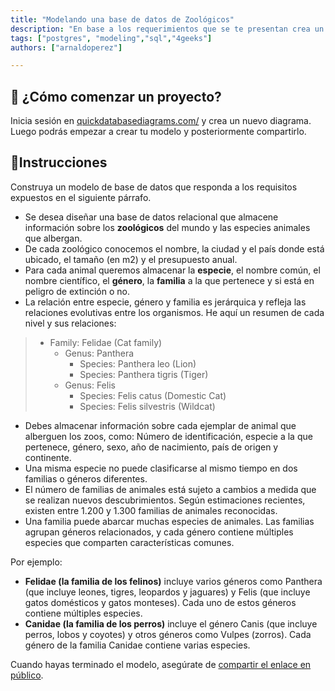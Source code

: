 ```yaml
---
title: "Modelando una base de datos de Zoológicos"
description: "En base a los requerimientos que se te presentan crea un modelo de base de datos que de respuesta al planteamiento"
tags: ["postgres", "modeling","sql","4geeks"]
authors: ["arnaldoperez"]

---
```


<onlyfor saas="false" withBanner="false">

## 🌱 ¿Cómo comenzar un proyecto?

Inicia sesión en [quickdatabasediagrams.com/](https://app.quickdatabasediagrams.com/) y crea un nuevo diagrama. Luego podrás empezar a crear tu modelo y posteriormente compartirlo.

</onlyfor>

## 📝Instrucciones

Construya un modelo de base de datos que responda a los requisitos expuestos en el siguiente párrafo.

- Se desea diseñar una base de datos relacional que almacene información sobre los **zoológicos** del mundo y las especies animales que albergan.
- De cada zoológico conocemos el nombre, la ciudad y el país donde está ubicado, el tamaño (en m2) y el presupuesto anual.
- Para cada animal queremos almacenar la **especie**,  el nombre común, el nombre científico, el **género**, la **familia** a la que pertenece y si está en peligro de extinción o no.
- La relación entre especie, género y familia es jerárquica y refleja las relaciones evolutivas entre los organismos. He aquí un resumen de cada nivel y sus relaciones:

>- Family: Felidae (Cat family)
>   - Genus: Panthera
>     - Species: Panthera leo (Lion)
>     - Species: Panthera tigris (Tiger)
>   - Genus: Felis
>     - Species: Felis catus (Domestic Cat)
>     - Species: Felis silvestris (Wildcat)

- Debes almacenar información sobre cada ejemplar de animal que alberguen los zoos, como: Número de identificación, especie a la que pertenece, género, sexo, año de nacimiento, país de origen y continente.
- Una misma especie no puede clasificarse al mismo tiempo en dos familias o géneros diferentes.
- El número de familias de animales está sujeto a cambios a medida que se realizan nuevos descubrimientos. Según estimaciones recientes, existen entre 1.200 y 1.300 familias de animales reconocidas.
- Una familia puede abarcar muchas especies de animales. Las familias agrupan géneros relacionados, y cada género contiene múltiples especies que comparten características comunes.

Por ejemplo:

- **Felidae (la familia de los felinos)** incluye varios géneros como Panthera (que incluye leones, tigres, leopardos y jaguares) y Felis (que incluye gatos domésticos y gatos monteses). Cada uno de estos géneros contiene múltiples especies.
- **Canidae (la familia de los perros)** incluye el género Canis (que incluye perros, lobos y coyotes) y otros géneros como Vulpes (zorros). Cada género de la familia Canidae contiene varias especies.

Cuando hayas terminado el modelo, asegúrate de [compartir el enlace en público](https://4geeks.com/lesson/learn-in-public).
